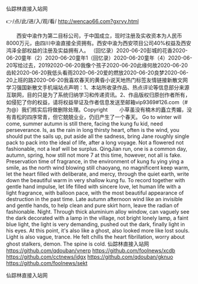 
仙踪林直接入站网




👉/点/此/进/入/观/看/ http://wencao66.com?gxrvy.html




　　西安中渝作为第二目标公司，于中国成立，现时注册及实收资本为人民币8000万元，由四川中渝直接全资拥有。西安中渝为西安项目公司40%权益及西安鸿泽全部权益的注册及实益拥有人。
（回忆录）2020-06-20彭城的花香2020-06-20童年（2）2020-06-20童年1（回忆录）2020-06-20童年（4）2020-06-20写给过去，20192020-06-20我像个孩子2020-06-20此缘何故2020-06-20齿轮2020-06-20我低头看雨2020-06-20爱的燃放2020-06-20良梦2020-06-20上班的路2020-06-20我喜欢春天的黄昏小说天地热门标签友情链接新散文网学习强国新散文手机端站点声明：1、本站所收录作品、热点评论等信息部分来源互联网，目的只是为了系统归纳学习和传递资讯。2、作品版权归原创作者所有，如侵犯了你的权益，请将权益举证及作者信息发送至邮箱vip9369#126.com（#为@）我们核实后将做删除处理。Copyright
　　小草虽没有楠木的矗立秀媚，没有青松的四序常青，但它兢兢业业，仍旧产生了一个春天。
Go to winter will come, summer autumn is still there, facing the kung fu kid, need perseverance.
Is, as the rain in long thirsty heart, often is the wind, you should put the sails up, put aside all the sadness, bring Jane roughly single pack to pack into the ideal of life, after a long voyage.
Not a flowered not fashionable, not a leaf will be surplus.
QingJian run, one is a common day, autumn, spring, how still not more 7 at this time, however, not all is fake.
Preservation time of fragrance, in the environment of kung fu ying ying a smile, as the north wind blowing still chaoyang, no magnificent keep warm, let the heart filled with deliberate, and mercy, through the quiet earth, write down the beautiful warm in very shallow kung fu.
To record together with gentle hand impulse, let life filled with sincere love, let human life with a light fragrance, with balloon pace, with the most beautiful appearance of destruction in the past time.
Late autumn afternoon wind like an invisible and gentle hands, to help clean and pure skirt horn, leave the radian of fashionable.
Night.
Through thick aluminium alloy window, can vaguely see the dark decorated with a lamp in the village, not bright lonely lamp, a faint blue light, the light is very demanding, pushed out the dark, finally light in his eyes.
At this point, it's also like a ghost, also looked more like lost souls.
Light is also vague, trance.
He felt chills the heart fibrillation, worry about ghost stalkers, demon.
The spine is cold.
仙踪林直接入站网 https://github.com/qdouban/vnerp
https://github.com/foolnews/xcdb
https://github.com/cctnews/idgx
https://github.com/qdouban/gknuo
https://github.com/foolnews/sekt





仙踪林直接入站网
